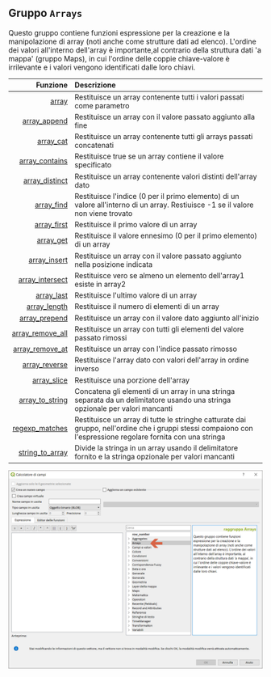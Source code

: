 ## Gruppo `Arrays`

Questo gruppo contiene funzioni espressione per la creazione e la manipolazione di array (noti anche come strutture dati ad elenco). L'ordine dei valori all'interno dell'array è importante,al contrario della struttura dati 'a mappa' (gruppo Maps), in cui l'ordine delle coppie chiave-valore è irrilevante e i valori vengono identificati dalle loro chiavi.

| Funzione  | Descrizione|
|----------:|:-----------|
|[array](array.md)|Restituisce un array contenente tutti i valori passati come parametro|
|[array_append](array_append,md)|Restituisce un array con il valore passato aggiunto alla fine|
|[array_cat](array_cat.md)|Restituisce un array contenente tutti gli arrays passati concatenati|
|[array_contains](array_contains.md)|Restituisce true se un array contiene il valore specificato|
|[array_distinct](array_distinct.md)|Restituisce un array contenente valori distinti dell'array dato|
|[array_find](array_find.md)|Restituisce l'indice (0 per il primo elemento) di un valore all'interno di un array. Restiuisce -1 se il valore non viene trovato|
|[array_first](array_first.md)|Restituisce il primo valore di un array|
|[array_get](array_get.md)|Restituisce il valore ennesimo (0 per il primo elemento) di un array|
|[array_insert](array_insert.md)|Restituisce un array con il valore passato aggiunto nella posizione indicata|
|[array_intersect](array_intersect.md)|Restituisce vero se almeno un elemento dell'array1 esiste in array2|
|[array_last](array_last.md)|Restituisce l'ultimo valore di un array|
|[array_length](array_length.md)|Restituisce il numero di elementi di un array|
|[array_prepend](array_prepend.md)|Restituisce un array con il valore dato aggiunto all'inizio|
|[array_remove_all](array_remove_all.md)|Restituisce un array con tutti gli elementi del valore passato rimossi|
|[array_remove_at](array_remove_at.md)|Restituisce un array con l'indice passato rimosso|
|[array_reverse](array_reverse.md)|Restituisce l'array dato con valori dell'array in ordine inverso|
|[array_slice](array_slice.md)|Restituisce una porzione dell'array|
|[array_to_string](array_to_string.md)|Concatena gli elementi di un array in una stringa separata da un delimitatore usando una stringa opzionale per valori mancanti|
|[regexp_matches](regexp_matches.md)|Restituisce un array di tutte le stringhe catturate dai gruppo, nell'ordine che i gruppi stessi compaiono con l'espressione regolare fornita con una stringa|
|[string_to_array](string_to_array.md)|Divide la stringa in un array usando il delimitatore fornito e la stringa opzionale per valori mancanti|


<img src="/img/arrays/gruppo_arrays1.png">
